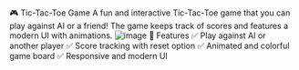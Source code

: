 🎮 Tic-Tac-Toe Game
A fun and interactive Tic-Tac-Toe game that you can play against AI or a friend! The game keeps track of scores and features a modern UI with animations.
![image](https://github.com/user-attachments/assets/5b3215e0-0d7f-4f5b-9128-6c5f9228d848)
🌟 Features
✅ Play against AI or another player
✅ Score tracking with reset option
✅ Animated and colorful game board
✅ Responsive and modern UI


